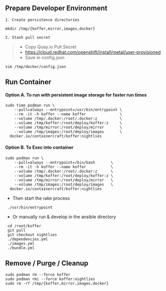 ## Prepare Developer Environment
    1. Create persistence directories
```
mkdir /tmp/{koffer,mirror,images,docker}
```
    2. Stash pull secret
>  - Copy Quay.io Pull Secret
>  - https://cloud.redhat.com/openshift/install/metal/user-provisioned
>  - Save in config.json
>

```
vim /tmp/docker/config.json
```
## Run Container
#### Option A. To run with persistent image storage for faster run times
```
sudo time podman run \
    --pull=always --entrypoint=/usr/bin/entrypoint \
    --rm -it -h koffer --name koffer               \
    --volume /tmp/.docker:/root/.docker:z          \
    --volume /tmp/koffer:/root/deploy/koffer:z     \
    --volume /tmp/mirror:/root/deploy/mirror       \
    --volume /tmp/images:/root/deploy/images       \
  docker.io/containercraft/koffer:nightlies
```

#### Option B. To Exec into container
```
sudo podman run \
    --pull=always --entrypoint=/bin/bash       \
    --rm -it -h koffer --name koffer           \
    --volume /tmp/.docker:/root/.docker:z      \
    --volume /tmp/koffer:/root/deploy/koffer:z \
    --volume /tmp/mirror:/root/deploy/mirror   \
    --volume /tmp/images:/root/deploy/images   \
  docker.io/containercraft/koffer:nightlies
```
  - Then start the rake process
```
 ./usr/bin/entrypoint
```
  - Or manually run & develop in the ansible directory
```
 cd /root/koffer 
 git pull
 git checkout nightlies
 ./dependencies.yml
 ./images.yml
 ./bundle.yml
```
## Remove / Purge / Cleanup
```
sudo podman rm --force koffer
sudo podman rmi --force koffer:nightlies
sudo rm -rf /tmp/{koffer,mirror,images,docker}
```
